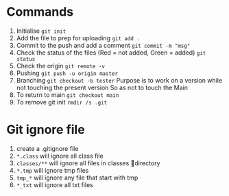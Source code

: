 # Commands
1. Initialise
`git init`
2. Add the file to prep for uploading 
`git add .`
3. Commit to the push and add a comment
`git commit -m "msg"`
4. Check the status of the files (Red = not added, Green = added)
`git status`
5. Check the origin 
`git remote -v`
6. Pushing
`git push -u origin master`
7. Branching
`git checkout -b tester`
Purpose is to work on a version while not touching the present version
So as not to touch the Main
8. To return to main
`git checkout main`
9. To remove git init
`rmdir /s .git`

# Git ignore file
1. create a .gitignore file
2.	`*.class` will ignore all class file
3.	`classes/**` will ignore all files in classes directory
4.	`*.tmp` will ignore tmp files
5.	`tmp_*` will ignore any file that start with tmp
6.	`*_txt` will ignore all txt files


